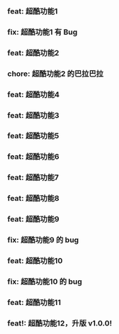 ### feat: 超酷功能1

### fix: 超酷功能1 有 Bug

### feat: 超酷功能2

### chore: 超酷功能2 的巴拉巴拉

### feat: 超酷功能4

### feat: 超酷功能3

### feat: 超酷功能5

### feat: 超酷功能6

### feat: 超酷功能7

### feat: 超酷功能8

### feat: 超酷功能9

### fix: 超酷功能9 的 bug

### feat: 超酷功能10

### fix: 超酷功能10 的 bug

### feat: 超酷功能11

### feat!: 超酷功能12，升版 v1.0.0!